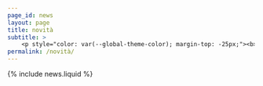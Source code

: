 ```yaml
---
page_id: news
layout: page
title: novità
subtitle: >
    <p style="color: var(--global-theme-color); margin-top: -25px;"><b><a href="#" onclick="window.location.href='https://marcorosso.com/news/'; return false;">news</a>&nbsp;|&nbsp;<a href='https://marcorosso.com/es/novedades/'>novedades</a></b></p>
permalink: /novità/
---
```


  {% include news.liquid %}
